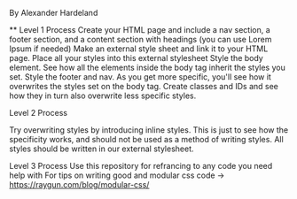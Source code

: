 By Alexander Hardeland

**
Level 1 Process
    Create your HTML page and include a nav section, a footer section, and a content section with headings 
    (you can use Lorem Ipsum if needed)
    Make an external style sheet and link it to your HTML page. Place all your styles into this external stylesheet
    Style the body element. See how all the elements inside the body tag inherit the styles you set.
    Style the footer and nav. As you get more specific, you'll see how it overwrites the styles set on the body tag.
    Create classes and IDs and see how they in turn also overwrite less specific styles.

Level 2 Process

  Try overwriting styles by introducing inline styles. This is just to see how the specificity works, and should 
  not be used as a method of writing styles. All styles should be written in our external stylesheet.

Level 3 Process
  Use this repository for refrancing to any code you need help with
  For tips on writing good and modular css code -> https://raygun.com/blog/modular-css/

